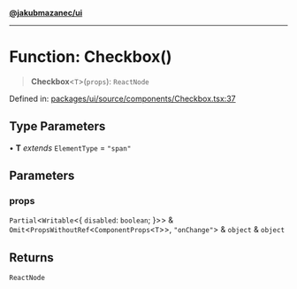 [**@jakubmazanec/ui**](../README.md)

---

# Function: Checkbox()

> **Checkbox**\<`T`\>(`props`): `ReactNode`

Defined in:
[packages/ui/source/components/Checkbox.tsx:37](https://github.com/jakubmazanec/tools/blob/7c5f40d811171692b72a47160bc33d644201b16a/packages/ui/source/components/Checkbox.tsx#L37)

## Type Parameters

• **T** _extends_ `ElementType` = `"span"`

## Parameters

### props

`Partial`\<`Writable`\<\{ `disabled`: `boolean`; \}\>\> &
`Omit`\<`PropsWithoutRef`\<`ComponentProps`\<`T`\>\>, `"onChange"`\> & `object` & `object`

## Returns

`ReactNode`
